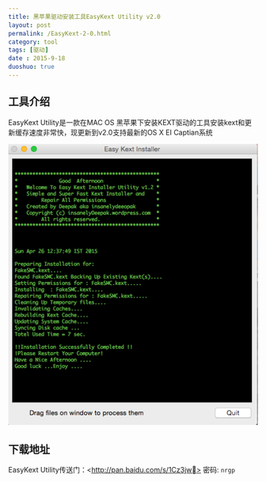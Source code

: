 ```yaml
---
title: 黑苹果驱动安装工具EasyKext Utility v2.0
layout: post
permalink: /EasyKext-2-0.html
category: tool
tags: [驱动]
date : 2015-9-18
duoshuo: true
---
```


## 工具介绍

EasyKext Utility是一款在MAC OS 黑苹果下安装KEXT驱动的工具安装kext和更新缓存速度非常快，现更新到v2.0支持最新的OS X EI Captian系统

![](/uploads/2015/09/easy-kext-install.png)



## 下载地址

EasyKext Utility传送门：<http://pan.baidu.com/s/1Cz3jw> 密码: `nrgp`


